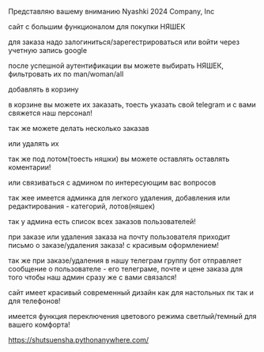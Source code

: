 Представляю вашему вниманию Nyashki 2024 Company, Inc

сайт с большим функционалом для покупки НЯШЕК

для заказа надо залогиниться/зарегестрироваться или войти через учетную запись google

после успешной аутентификации вы можете выбирать НЯШЕК, фильтровать их по man/woman/all

добавлять в корзину

в корзине вы можете их заказать, тоесть указать свой telegram и с вами свяжется наш персонал!

так же можете делать несколько заказав

или удалять их

так же под лотом(тоесть няшки) вы можете оставлять оставлять коментарии!

или связиваться с админом по интересующим вас вопросов

так жее имеется админка для легкого удаления, добавления или редактирования - категорий, лотов(няшек)

так у админа есть список всех заказов пользователей!

при заказе или удаления заказа на почту пользователя приходит письмо о заказе/удаления заказа! с красивым оформлением!

так же при заказе/удаления в нашу телеграм группу бот отправляет сообщение о пользователе - его телеграме, почте и цене заказа для того чтобы наш админ сразу же с вами связался!

сайт имеет красивый современный дизайн как для настольных пк так и для телефонов!

имеется функция переключения цветового режима светлый/темный для вашего комфорта!

https://shutsuensha.pythonanywhere.com/
